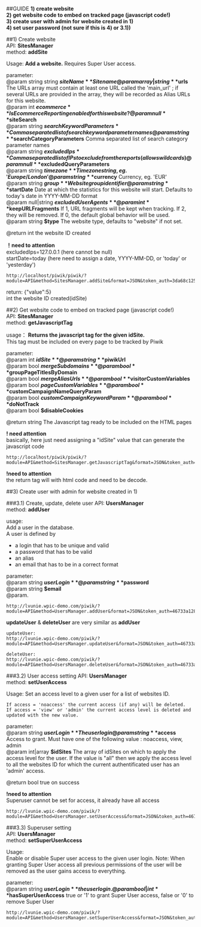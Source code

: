 
##GUIDE
**1) create website**  
**2) get website code to embed on tracked page (javascript code!)**  
**3) create user with admin for website created in 1)**  
**4) set user password (not sure if this is 4) or 3.1))**  
  
##1) Create website  
API:      **SitesManager**  
method:	  **addSite**  

Usage:
**Add a website.**
Requires Super User access.
	 
parameter:  
@param string string      **$siteName** Site name  
@param array|string      **$urls** The URLs array must contain at least one URL called the 'main_url' ; if several URLs are provided in the array, they will be recorded as Alias URLs for this website.  
@param int **$ecommerce**    Is Ecommerce Reporting enabled for this website?  
@param null     **$siteSearch**  
@param string    **$searchKeywordParameters** Comma separated list of search keyword parameter names  
@param string    **$searchCategoryParameters** Comma separated list of search category parameter names  
@param string     **$excludedIps** Comma separated list of IPs to exclude from the reports (allows wildcards)  
@param null     **$excludedQueryParameters**  
@param string     **$timezone** Timezone string, eg. 'Europe/London'  
@param string     **$currency** Currency, eg. 'EUR'  
@param string     **$group** Website group identifier  
@param string     **$startDate** Date at which the statistics for this website will start. Defaults to today's date in YYYY-MM-DD format  
@param null|string     **$excludedUserAgents**  
@param int     **$keepURLFragments** If 1, URL fragments will be kept when tracking. If 2, they will be removed. If 0, the default global behavior will be used.    
@param string     **$type** The website type, defaults to "website" if not set.   
   
@return int     the website ID created  
  
**！need to attention**  
excludedIps=127.0.0.1  (here cannot be null)  
startDate=today        (here need to assign a date, YYYY-MM-DD, or 'today' or 'yesterday')

`````````````````````````````````````
http://localhost/piwik/piwik/?module=API&method=SitesManager.addSite&format=JSON&token_auth=3da68c1254ba2eafe904432d81a9fffc&siteName=thisistest&urls=www.thisistest.com&ecommerce=null&siteSearch=null&searchKeywordParameters=null&searchCategoryParameters=null&excludedIps=182.9.9.9&excludedQueryParameters=null&timezone=Europe/London&currency=EUR&group=null&startDate=today&excludedUserAgents=null&keepURLFragments=null&type=null
`````````````````````````````````````

return: {"value":5}  
int the website ID created(idSite)


##2) Get website code to embed on tracked page (javascript code!)  
API:      **SitesManager**  
method:	  **getJavascriptTag**  

usage：
**Returns the javascript tag for the given idSite.**  
This tag must be included on every page to be tracked by Piwik

parameter:  
@param int **$idSite**  
@param string **$piwikUrl**  
@param bool **$mergeSubdomains**  
@param bool **$groupPageTitlesByDomain**  
@param bool **$mergeAliasUrls**  
@param bool **$visitorCustomVariables**  
@param bool **$pageCustomVariables**  
@param bool **$customCampaignNameQueryParam**  
@param bool **$customCampaignKeywordParam**  
@param bool **$doNotTrack**  
@param bool **$disableCookies**  
  
@return string The Javascript tag ready to be included on the HTML pages  

**! need attention**  
basically, here just need assigning a "idSite" value that can generate the javascript code
 
``````````````````````````````````````
http://localhost/piwik/piwik/?module=API&method=SitesManager.getJavascriptTag&format=JSON&token_auth=3da68c1254ba2eafe904432d81a9fffc&idSite=5
````````````````````````````````````````````

**!need to attention**   
the return tag will with html code and need to be decode.  

##3) Create user with admin for website created in 1)

###3.1) Create, update, delete user
API:      **UsersManager**  
method:	  **addUser**  

usage:  
Add a user in the database.  
 A user is defined by  
 - a login that has to be unique and valid  
 - a password that has to be valid  
 - an alias  
 - an email that has to be in a correct format  

parameter:   
@param string **$userLogin**  
@param string **$password**  
@param string **$email**  
@param.   

````````````````````````````````````````````````````````````````
http://lvunie.wpic-demo.com/piwik/?module=API&method=UsersManager.addUser&format=JSON&token_auth=46733a12807bbee50b81e85826ad2444&userLogin=NEWUSERNAME2&password=jj722722722&email=new2@email.com
``````````````````````````````````````````````````````````````````

**updateUser** & **deleteUser** are very similar as **addUser**

`````````````````````````````````````````````````````````````````````````````
updateUser:
http://lvunie.wpic-demo.com/piwik/?module=API&method=UsersManager.updateUser&format=JSON&token_auth=46733a12807bbee50b81e85826ad2444&userLogin=NEWUSERNAME&password=123123123123&email=123@email.com

deleteUser:
http://lvunie.wpic-demo.com/piwik/?module=API&method=UsersManager.deleteUser&format=JSON&token_auth=46733a12807bbee50b81e85826ad2444&userLogin=NEWUSERNAME2
```````````````````````````````````````````````````````````````````````````````

###3.2) User access setting
API:      **UsersManager**  
method:	  **setUserAccess**  

Usage:
Set an access level to a given user for a list of websites ID.  

	If access = 'noaccess' the current access (if any) will be deleted.  
	If access = 'view' or 'admin' the current access level is deleted and updated with the new value.

parameter:   
@param string **$userLogin** The user login  
@param string **$access** Access to grant. Must have one of the following value : noaccess, view, admin  
@param int|array **$idSites** The array of idSites on which to apply the access level for the user. If the value is "all" then we apply the access level to all the websites ID for which the current authentificated user has an 'admin' access.

@return bool true on success  

**!need to attention**  
Superuser cannot be set for access, it already have all access  
  
````````````````````````````````````````````````
http://lvunie.wpic-demo.com/piwik/?module=API&method=UsersManager.setUserAccess&format=JSON&token_auth=46733a12807bbee50b81e85826ad2444&userLogin=KFC&access=view&idSites=1
````````````````````````````````````````````````


###3.3) Superuser setting  
API:       **UsersManager**  
method:    **setSuperUserAccess**  

Usage:  
Enable or disable Super user access to the given user login. Note: When granting Super User access all previous permissions of the user will be removed as the user gains access to everything.
  
parameter:   
@param string   **$userLogin**          the user login.  
@param bool|int **$hasSuperUserAccess** true or '1' to grant Super User access, false or '0' to remove Super User
 
``````````````````````````````````
http://lvunie.wpic-demo.com/piwik/?module=API&method=UsersManager.setSuperUserAccess&format=JSON&token_auth=46733a12807bbee50b81e85826ad2444&userLogin=NEWUSERNAME&hasSuperUserAccess=1
```````````````````````````````````





